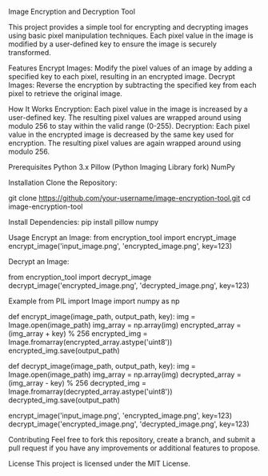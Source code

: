 Image Encryption and Decryption Tool

This project provides a simple tool for encrypting and decrypting images using basic pixel manipulation techniques. Each pixel value in the image is modified by a user-defined key to ensure the image is securely transformed.

Features
Encrypt Images: Modify the pixel values of an image by adding a specified key to each pixel, resulting in an encrypted image.
Decrypt Images: Reverse the encryption by subtracting the specified key from each pixel to retrieve the original image.

How It Works
Encryption: Each pixel value in the image is increased by a user-defined key. The resulting pixel values are wrapped around using modulo 256 to stay within the valid range (0-255).
Decryption: Each pixel value in the encrypted image is decreased by the same key used for encryption. The resulting pixel values are again wrapped around using modulo 256.

Prerequisites
Python 3.x
Pillow (Python Imaging Library fork)
NumPy

Installation
Clone the Repository:

git clone https://github.com/your-username/image-encryption-tool.git
cd image-encryption-tool

Install Dependencies:
pip install pillow numpy

Usage
Encrypt an Image:
from encryption_tool import encrypt_image
encrypt_image('input_image.png', 'encrypted_image.png', key=123)

Decrypt an Image:

from encryption_tool import decrypt_image
decrypt_image('encrypted_image.png', 'decrypted_image.png', key=123)

Example
from PIL import Image
import numpy as np

def encrypt_image(image_path, output_path, key):
    img = Image.open(image_path)
    img_array = np.array(img)
    encrypted_array = (img_array + key) % 256
    encrypted_img = Image.fromarray(encrypted_array.astype('uint8'))
    encrypted_img.save(output_path)

def decrypt_image(image_path, output_path, key):
    img = Image.open(image_path)
    img_array = np.array(img)
    decrypted_array = (img_array - key) % 256
    decrypted_img = Image.fromarray(decrypted_array.astype('uint8'))
    decrypted_img.save(output_path)

encrypt_image('input_image.png', 'encrypted_image.png', key=123)
decrypt_image('encrypted_image.png', 'decrypted_image.png', key=123)

Contributing
Feel free to fork this repository, create a branch, and submit a pull request if you have any improvements or additional features to propose.

License
This project is licensed under the MIT License.

